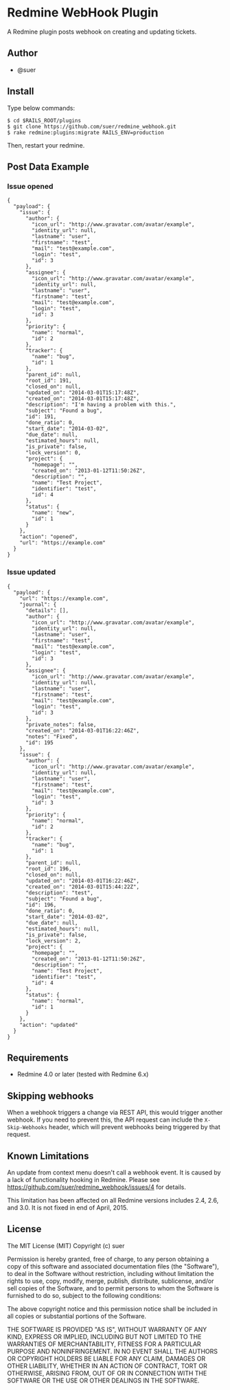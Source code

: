 Redmine WebHook Plugin
======================

A Redmine plugin posts webhook on creating and updating tickets.

Author
------------------------------
* @suer

Install
------------------------------
Type below commands:

    $ cd $RAILS_ROOT/plugins
    $ git clone https://github.com/suer/redmine_webhook.git
    $ rake redmine:plugins:migrate RAILS_ENV=production

Then, restart your redmine.

Post Data Example
------------------------------

### Issue opened

    {
      "payload": {
        "issue": {
          "author": {
            "icon_url": "http://www.gravatar.com/avatar/example",
            "identity_url": null,
            "lastname": "user",
            "firstname": "test",
            "mail": "test@example.com",
            "login": "test",
            "id": 3
          },
          "assignee": {
            "icon_url": "http://www.gravatar.com/avatar/example",
            "identity_url": null,
            "lastname": "user",
            "firstname": "test",
            "mail": "test@example.com",
            "login": "test",
            "id": 3
          },
          "priority": {
            "name": "normal",
            "id": 2
          },
          "tracker": {
            "name": "bug",
            "id": 1
          },
          "parent_id": null,
          "root_id": 191,
          "closed_on": null,
          "updated_on": "2014-03-01T15:17:48Z",
          "created_on": "2014-03-01T15:17:48Z",
          "description": "I'm having a problem with this.",
          "subject": "Found a bug",
          "id": 191,
          "done_ratio": 0,
          "start_date": "2014-03-02",
          "due_date": null,
          "estimated_hours": null,
          "is_private": false,
          "lock_version": 0,
          "project": {
            "homepage": "",
            "created_on": "2013-01-12T11:50:26Z",
            "description": "",
            "name": "Test Project",
            "identifier": "test",
            "id": 4
          },
          "status": {
            "name": "new",
            "id": 1
          }
        },
        "action": "opened",
        "url": "https://example.com"
      }
    }

### Issue updated

    {
      "payload": {
        "url": "https://example.com",
        "journal": {
          "details": [],
          "author": {
            "icon_url": "http://www.gravatar.com/avatar/example",
            "identity_url": null,
            "lastname": "user",
            "firstname": "test",
            "mail": "test@example.com",
            "login": "test",
            "id": 3
          },
          "assignee": {
            "icon_url": "http://www.gravatar.com/avatar/example",
            "identity_url": null,
            "lastname": "user",
            "firstname": "test",
            "mail": "test@example.com",
            "login": "test",
            "id": 3
          },
          "private_notes": false,
          "created_on": "2014-03-01T16:22:46Z",
          "notes": "Fixed",
          "id": 195
        },
        "issue": {
          "author": {
            "icon_url": "http://www.gravatar.com/avatar/example",
            "identity_url": null,
            "lastname": "user",
            "firstname": "test",
            "mail": "test@example.com",
            "login": "test",
            "id": 3
          },
          "priority": {
            "name": "normal",
            "id": 2
          },
          "tracker": {
            "name": "bug",
            "id": 1
          },
          "parent_id": null,
          "root_id": 196,
          "closed_on": null,
          "updated_on": "2014-03-01T16:22:46Z",
          "created_on": "2014-03-01T15:44:22Z",
          "description": "test",
          "subject": "Found a bug",
          "id": 196,
          "done_ratio": 0,
          "start_date": "2014-03-02",
          "due_date": null,
          "estimated_hours": null,
          "is_private": false,
          "lock_version": 2,
          "project": {
            "homepage": "",
            "created_on": "2013-01-12T11:50:26Z",
            "description": "",
            "name": "Test Project",
            "identifier": "test",
            "id": 4
          },
          "status": {
            "name": "normal",
            "id": 1
          }
        },
        "action": "updated"
      }
    }

Requirements
------------------------------
* Redmine 4.0 or later (tested with Redmine 6.x)


Skipping webhooks
------------------------------
When a webhook triggers a change via REST API, this would trigger another webhook.
If you need to prevent this, the API request can include the `X-Skip-Webhooks` header, which will prevent webhooks being triggered by that request.


Known Limitations
------------------------------

An update from context menu doesn't call a webhook event.
It is caused by a lack of functionality hooking in Redmine.
Please see https://github.com/suer/redmine_webhook/issues/4 for details.

This limitation has been affected on all Redmine versions includes 2.4, 2.6,
and 3.0. It is not fixed in end of April, 2015.


License
------------------------------
The MIT License (MIT)
Copyright (c) suer

Permission is hereby granted, free of charge, to any person obtaining a copy of this software and associated documentation files (the "Software"), to deal in the Software without restriction, including without limitation the rights to use, copy, modify, merge, publish, distribute, sublicense, and/or sell copies of the Software, and to permit persons to whom the Software is furnished to do so, subject to the following conditions:

The above copyright notice and this permission notice shall be included in all copies or substantial portions of the Software.

THE SOFTWARE IS PROVIDED "AS IS", WITHOUT WARRANTY OF ANY KIND, EXPRESS OR IMPLIED, INCLUDING BUT NOT LIMITED TO THE WARRANTIES OF MERCHANTABILITY, FITNESS FOR A PARTICULAR PURPOSE AND NONINFRINGEMENT. IN NO EVENT SHALL THE AUTHORS OR COPYRIGHT HOLDERS BE LIABLE FOR ANY CLAIM, DAMAGES OR OTHER LIABILITY, WHETHER IN AN ACTION OF CONTRACT, TORT OR OTHERWISE, ARISING FROM, OUT OF OR IN CONNECTION WITH THE SOFTWARE OR THE USE OR OTHER DEALINGS IN THE SOFTWARE.
